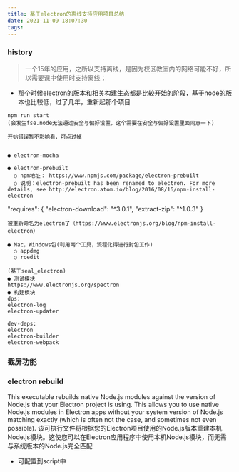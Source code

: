 ```yaml
---
title: 基于electron的离线支持应用项目总结
date: 2021-11-09 18:07:30
tags:
---
```

### history
> 一个15年的应用，之所以支持离线，是因为校区教室内的网络可能不好，所以需要课中使用时支持离线；

- 那个时候electron的版本和相关构建生态都是比较开始的阶段，基于node的版本也比较低，过了几年，重新起那个项目

```
npm run start
(会发生fse.node无法通过安全与偏好设置，这个需要在安全与偏好设置里面同意一下)

开始错误暂不影响看，可点过掉


● electron-mocha

● electron-prebuilt
  ○ npm地址： https://www.npmjs.com/package/electron-prebuilt
  ○ 说明：electron-prebuilt has been renamed to electron. For more details, see http://electron.atom.io/blog/2016/08/16/npm-install-electron

```
"requires": {
        "electron-download": "^3.0.1",
        "extract-zip": "^1.0.3"
      }
```
被重新命名为electron了（https://www.electronjs.org/blog/npm-install-electron）

● Mac，Windows包(利用两个工具，流程化得进行封包工作)
  ○ appdmg
  ○ rcedit

(基于seal_electron)
● 测试模块
https://www.electronjs.org/spectron
● 构建模块
dps:
electron-log
electron-updater

dev-deps:
electron
electron-builder
electron-webpack
```

### 截屏功能



### electron rebuild
This executable rebuilds native Node.js modules against the version of Node.js that your Electron project is using. This allows you to use native Node.js modules in Electron apps without your system version of Node.js matching exactly (which is often not the case, and sometimes not even possible).
该可执行文件将根据您的Electron项目使用的Node.js版本重建本机Node.js模块。这使您可以在Electron应用程序中使用本机Node.js模块，而无需与系统版本的Node.js完全匹配
- 可配置到script中